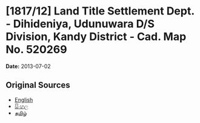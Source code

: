 # [1817/12] Land Title Settlement Dept. - Dihideniya, Udunuwara D/S Division, Kandy District - Cad. Map No. 520269

**Date:** 2013-07-02

## Original Sources

- [English](https://documents.gov.lk/view/extra-gazettes/2013/7/1817-12_E.pdf)
- [සිංහල](https://documents.gov.lk/view/extra-gazettes/2013/7/1817-12_S.pdf)
- [தமிழ்](https://documents.gov.lk/view/extra-gazettes/2013/7/1817-12_T.pdf)
